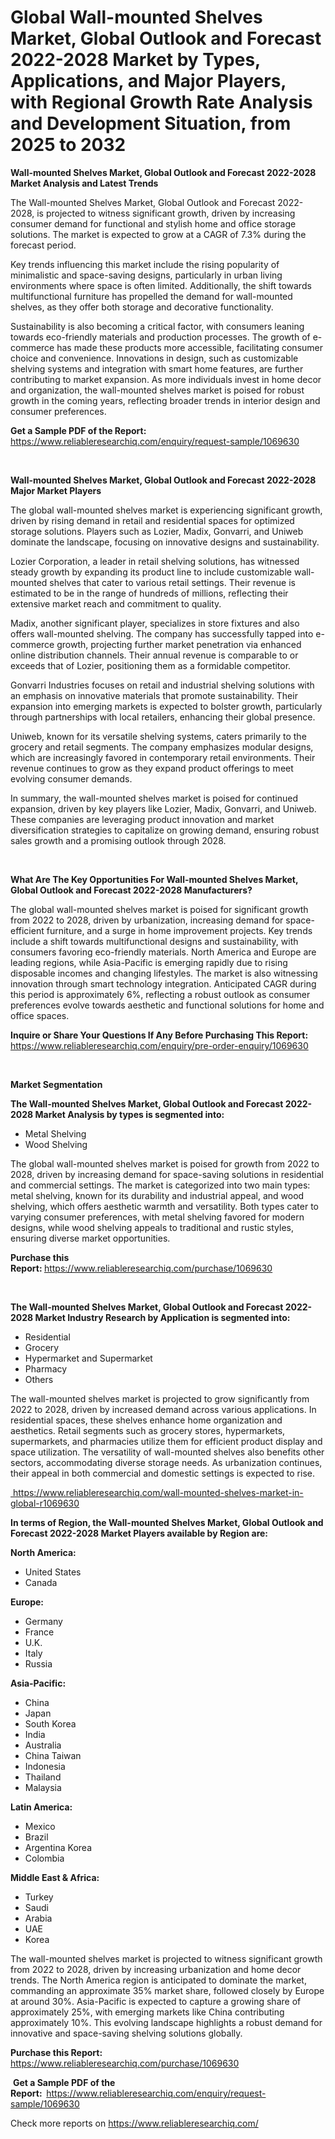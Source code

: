 <p><h1>Global Wall-mounted Shelves Market, Global Outlook and Forecast 2022-2028 Market by Types, Applications, and Major Players, with Regional Growth Rate Analysis and Development Situation, from 2025 to 2032</h1></p><p><strong>Wall-mounted Shelves Market, Global Outlook and Forecast 2022-2028 Market Analysis and Latest Trends</strong></p>
<p><p>The Wall-mounted Shelves Market, Global Outlook and Forecast 2022-2028, is projected to witness significant growth, driven by increasing consumer demand for functional and stylish home and office storage solutions. The market is expected to grow at a CAGR of 7.3% during the forecast period. </p><p>Key trends influencing this market include the rising popularity of minimalistic and space-saving designs, particularly in urban living environments where space is often limited. Additionally, the shift towards multifunctional furniture has propelled the demand for wall-mounted shelves, as they offer both storage and decorative functionality. </p><p>Sustainability is also becoming a critical factor, with consumers leaning towards eco-friendly materials and production processes. The growth of e-commerce has made these products more accessible, facilitating consumer choice and convenience. Innovations in design, such as customizable shelving systems and integration with smart home features, are further contributing to market expansion. As more individuals invest in home decor and organization, the wall-mounted shelves market is poised for robust growth in the coming years, reflecting broader trends in interior design and consumer preferences.</p></p>
<p><strong>Get a Sample PDF of the Report:&nbsp;</strong> <a href="https://www.reliableresearchiq.com/enquiry/request-sample/1069630?utm_campaign=1876&utm_medium=2&utm_source=Github&utm_content=ia&utm_term=21032025&utm_id=wall-mounted-shelves-market-global-outlook-and-forecast-2022-2028">https://www.reliableresearchiq.com/enquiry/request-sample/1069630</a></p>
<p>&nbsp;</p>
<p><strong>Wall-mounted Shelves Market, Global Outlook and Forecast 2022-2028 Major Market Players</strong></p>
<p><p>The global wall-mounted shelves market is experiencing significant growth, driven by rising demand in retail and residential spaces for optimized storage solutions. Players such as Lozier, Madix, Gonvarri, and Uniweb dominate the landscape, focusing on innovative designs and sustainability.</p><p>Lozier Corporation, a leader in retail shelving solutions, has witnessed steady growth by expanding its product line to include customizable wall-mounted shelves that cater to various retail settings. Their revenue is estimated to be in the range of hundreds of millions, reflecting their extensive market reach and commitment to quality.</p><p>Madix, another significant player, specializes in store fixtures and also offers wall-mounted shelving. The company has successfully tapped into e-commerce growth, projecting further market penetration via enhanced online distribution channels. Their annual revenue is comparable to or exceeds that of Lozier, positioning them as a formidable competitor.</p><p>Gonvarri Industries focuses on retail and industrial shelving solutions with an emphasis on innovative materials that promote sustainability. Their expansion into emerging markets is expected to bolster growth, particularly through partnerships with local retailers, enhancing their global presence.</p><p>Uniweb, known for its versatile shelving systems, caters primarily to the grocery and retail segments. The company emphasizes modular designs, which are increasingly favored in contemporary retail environments. Their revenue continues to grow as they expand product offerings to meet evolving consumer demands.</p><p>In summary, the wall-mounted shelves market is poised for continued expansion, driven by key players like Lozier, Madix, Gonvarri, and Uniweb. These companies are leveraging product innovation and market diversification strategies to capitalize on growing demand, ensuring robust sales growth and a promising outlook through 2028.</p></p>
<p>&nbsp;</p>
<p><strong>What Are The Key Opportunities For Wall-mounted Shelves Market, Global Outlook and Forecast 2022-2028 Manufacturers?</strong></p>
<p><p>The global wall-mounted shelves market is poised for significant growth from 2022 to 2028, driven by urbanization, increasing demand for space-efficient furniture, and a surge in home improvement projects. Key trends include a shift towards multifunctional designs and sustainability, with consumers favoring eco-friendly materials. North America and Europe are leading regions, while Asia-Pacific is emerging rapidly due to rising disposable incomes and changing lifestyles. The market is also witnessing innovation through smart technology integration. Anticipated CAGR during this period is approximately 6%, reflecting a robust outlook as consumer preferences evolve towards aesthetic and functional solutions for home and office spaces.</p></p>
<p><strong>Inquire or Share Your Questions If Any Before Purchasing This Report:</strong> <a href="https://www.reliableresearchiq.com/enquiry/pre-order-enquiry/1069630?utm_campaign=1876&utm_medium=2&utm_source=Github&utm_content=ia&utm_term=21032025&utm_id=wall-mounted-shelves-market-global-outlook-and-forecast-2022-2028">https://www.reliableresearchiq.com/enquiry/pre-order-enquiry/1069630</a></p>
<p>&nbsp;</p>
<p><strong>Market Segmentation</strong></p>
<p><strong>The Wall-mounted Shelves Market, Global Outlook and Forecast 2022-2028 Market Analysis by types is segmented into:</strong></p>
<p><ul><li>Metal Shelving</li><li>Wood Shelving</li></ul></p>
<p><p>The global wall-mounted shelves market is poised for growth from 2022 to 2028, driven by increasing demand for space-saving solutions in residential and commercial settings. The market is categorized into two main types: metal shelving, known for its durability and industrial appeal, and wood shelving, which offers aesthetic warmth and versatility. Both types cater to varying consumer preferences, with metal shelving favored for modern designs, while wood shelving appeals to traditional and rustic styles, ensuring diverse market opportunities.</p></p>
<p><strong>Purchase this Report:&nbsp;</strong><a href="https://www.reliableresearchiq.com/purchase/1069630?utm_campaign=1876&utm_medium=2&utm_source=Github&utm_content=ia&utm_term=21032025&utm_id=wall-mounted-shelves-market-global-outlook-and-forecast-2022-2028">https://www.reliableresearchiq.com/purchase/1069630</a></p>
<p>&nbsp;</p>
<p><strong>The Wall-mounted Shelves Market, Global Outlook and Forecast 2022-2028 Market Industry Research by Application is segmented into:</strong></p>
<p><ul><li>Residential</li><li>Grocery</li><li>Hypermarket and Supermarket</li><li>Pharmacy</li><li>Others</li></ul></p>
<p><p>The wall-mounted shelves market is projected to grow significantly from 2022 to 2028, driven by increased demand across various applications. In residential spaces, these shelves enhance home organization and aesthetics. Retail segments such as grocery stores, hypermarkets, supermarkets, and pharmacies utilize them for efficient product display and space utilization. The versatility of wall-mounted shelves also benefits other sectors, accommodating diverse storage needs. As urbanization continues, their appeal in both commercial and domestic settings is expected to rise.</p></p>
<p><a href="https://www.reliableresearchiq.com/wall-mounted-shelves-market-in-global-r1069630?utm_campaign=1876&utm_medium=2&utm_source=Github&utm_content=ia&utm_term=21032025&utm_id=wall-mounted-shelves-market-global-outlook-and-forecast-2022-2028">&nbsp;https://www.reliableresearchiq.com/wall-mounted-shelves-market-in-global-r1069630</a></p>
<p><strong>In terms of Region, the Wall-mounted Shelves Market, Global Outlook and Forecast 2022-2028 Market Players available by Region are:</strong></p>
<p>
    <p> <strong> North America: </strong>
        <ul>
            <li>United States</li>
            <li>Canada</li>
        </ul>
        </p> 
    <p> <strong> Europe: </strong>
        <ul>
            <li>Germany</li>
            <li>France</li>
            <li>U.K.</li>
            <li>Italy</li>
            <li>Russia</li>
        </ul>
        </p> 
    <p> <strong> Asia-Pacific: </strong>
        <ul>
            <li>China</li>
            <li>Japan</li>
            <li>South Korea</li>
            <li>India</li>
            <li>Australia</li>
            <li>China Taiwan</li>
            <li>Indonesia</li>
            <li>Thailand</li>
            <li>Malaysia</li>
        </ul>
        </p> 
    <p> <strong> Latin America: </strong>
        <ul>
            <li>Mexico</li>
            <li>Brazil</li>
            <li>Argentina Korea</li>
            <li>Colombia</li>
        </ul>
        </p> 
    <p> <strong> Middle East & Africa: </strong>
        <ul>
            <li>Turkey</li>
            <li>Saudi</li>
            <li>Arabia</li>
            <li>UAE</li>
            <li>Korea</li>
        </ul>
    </p>
    </p>
<p><p>The wall-mounted shelves market is projected to witness significant growth from 2022 to 2028, driven by increasing urbanization and home decor trends. The North America region is anticipated to dominate the market, commanding an approximate 35% market share, followed closely by Europe at around 30%. Asia-Pacific is expected to capture a growing share of approximately 25%, with emerging markets like China contributing approximately 10%. This evolving landscape highlights a robust demand for innovative and space-saving shelving solutions globally.</p></p>
<p><strong>Purchase this Report: </strong><a href="https://www.reliableresearchiq.com/purchase/1069630?utm_campaign=1876&utm_medium=2&utm_source=Github&utm_content=ia&utm_term=21032025&utm_id=wall-mounted-shelves-market-global-outlook-and-forecast-2022-2028">https://www.reliableresearchiq.com/purchase/1069630</a></p>
<p>&nbsp;<strong>Get a Sample PDF of the Report:&nbsp;&nbsp;</strong><a href="https://www.reliableresearchiq.com/enquiry/request-sample/1069630?utm_campaign=1876&utm_medium=2&utm_source=Github&utm_content=ia&utm_term=21032025&utm_id=wall-mounted-shelves-market-global-outlook-and-forecast-2022-2028">https://www.reliableresearchiq.com/enquiry/request-sample/1069630</a></p>
<p><strong></strong></p>
<p>Check more reports on <a href="https://www.reliableresearchiq.com/?utm_campaign=1876&utm_medium=2&utm_source=Github&utm_content=ia&utm_term=21032025&utm_id=wall-mounted-shelves-market-global-outlook-and-forecast-2022-2028">https://www.reliableresearchiq.com/</a></p>